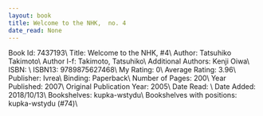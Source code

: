 ```yaml
---
layout: book
title: Welcome to the NHK,  no. 4
date_read: None
---
```


Book Id: 7437193\ 
Title: Welcome to the NHK, #4\ 
Author: Tatsuhiko Takimoto\ 
Author l-f: Takimoto, Tatsuhiko\ 
Additional Authors: Kenji Oiwa\ 
ISBN: \ 
ISBN13: 9789875627468\ 
My Rating: 0\ 
Average Rating: 3.96\ 
Publisher: Ivrea\ 
Binding: Paperback\ 
Number of Pages: 200\ 
Year Published: 2007\ 
Original Publication Year: 2005\ 
Date Read: \ 
Date Added: 2018/10/13\ 
Bookshelves: kupka-wstydu\ 
Bookshelves with positions: kupka-wstydu (#74)\ 

